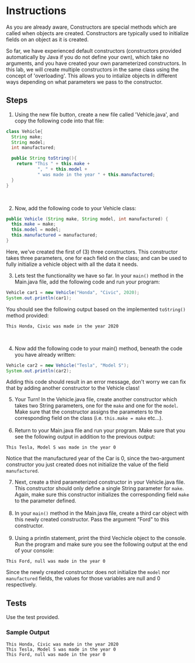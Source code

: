 # Instructions  

  As you are already aware, Constructors are special methods which are called when objects are created. Constructors are typically used to initialize fields on an object as it is created. 
  
So far, we have experienced default constructors (constructors provided automatically by Java if you do not define your own), which take no arguments, and you have created your own parameterized constructors. In this lab, we will create multiple constructors in the same class using the concept of 'overloading'. This allows you to intialize objects in different ways depending on what parameters we pass to the constructor.

  ## Steps
  1. Using the new file button, create a new file called 'Vehicle.java', and copy the following code into that file:
```Java
class Vehicle{
  String make;
  String model;
  int manufactured;

  public String toString(){
    return "This " + this.make +
            ", " + this.model +
            " was made in the year " + this.manufactured;
  }
}
```
<br>

  2. Now, add the following code to your Vehicle class:
```Java
public Vehicle (String make, String model, int manufactured) {
  this.make = make;
  this.model = model;
  this.manufactured = manufactured;
}
```
Here, we've created the first of (3) three constructors. This constructor takes three parameters, one for each field on the class; and can be used to fully initialize a vehicle object with all the data it needs.
<br>

  3. Lets test the functionality we have so far. In your `main()` method in the Main.java file, add the following code and run your program:
```Java
Vehicle car1 = new Vehicle("Honda", "Civic", 2020);
System.out.println(car1);
```
You should see the following output based on the implemented `toString()` method provided:
```
This Honda, Civic was made in the year 2020
```
<br>

  4. Now add the following code to your main() method, beneath the code you have already written:
```Java
Vehicle car2 = new Vehicle("Tesla", "Model S");
System.out.println(car2);
```
Adding this code should result in an error message, don't worry we can fix that by adding another constructor to the Vehicle class!

  5. Your Turn! In the Vehicle.java file, create another constructor which takes two String parameters, one for the `make` and one for the `model`. Make sure that the constructor assigns the parameters to the corresponding field on the class (i.e. `this.make = make` etc...).
<br><br>
  6. Return to your Main.java file and run your program. Make sure that you see the following output in addition to the previous output:
```
This Tesla, Model S was made in the year 0
```
Notice that the manufactured year of the Car is 0, since the two-argument constructor you just created does not initialize the value of the field `manufactured`.

  7. Next, create a third parameterized constructor in your Vehicle.java file. This constructor should only define a single String parameter for `make`. Again, make sure this constructor initializes the corresponding field `make` to the parameter defined.
<br><br>
  8. In your `main()` method in the Main.java file, create a third car object with this newly created constructor. Pass the argument "Ford" to this constructor.
<br><br>
  9. Using a println statement, print the third Vechicle object to the console. Run the program and make sure you see the following output at the end of your console:
```
This Ford, null was made in the year 0
```
Since the newly created constructor does not initialize the `model` nor `manufactured` fields, the values for those variables are null and 0 respectively.

## Tests
  Use the test provided.

### Sample Output
```
This Honda, Civic was made in the year 2020
This Tesla, Model S was made in the year 0
This Ford, null was made in the year 0
```